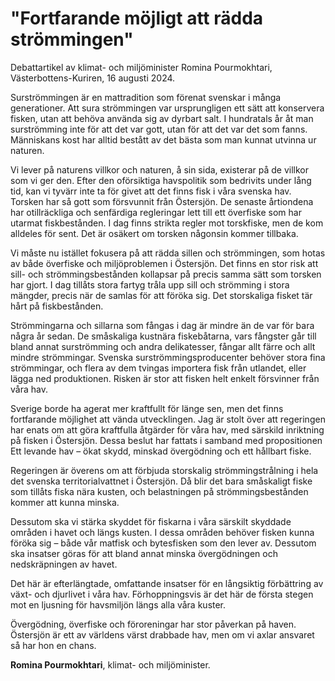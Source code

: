 # "Fortfarande möjligt att rädda strömmingen"

Debattartikel av klimat\- och miljöminister Romina Pourmokhtari, Västerbottens\-Kuriren, 16 augusti 2024\.


Surströmmingen är en mattradition som förenat svenskar i många generationer. Att sura strömmingen var ursprungligen ett sätt att konservera fisken, utan att behöva använda sig av dyrbart salt. I hundratals år åt man surströmming inte för att det var gott, utan för att det var det som fanns. Människans kost har alltid bestått av det bästa som man kunnat utvinna ur naturen.

Vi lever på naturens villkor och naturen, å sin sida, existerar på de villkor som vi ger den. Efter den oförsiktiga havspolitik som bedrivits under lång tid, kan vi tyvärr inte ta för givet att det finns fisk i våra svenska hav. Torsken har så gott som försvunnit från Östersjön. De senaste årtiondena har otillräckliga och senfärdiga regleringar lett till ett överfiske som har utarmat fiskbestånden. I dag finns strikta regler mot torskfiske, men de kom alldeles för sent. Det är osäkert om torsken någonsin kommer tillbaka.

Vi måste nu istället fokusera på att rädda sillen och strömmingen, som hotas av både överfiske och miljöproblemen i Östersjön. Det finns en stor risk att sill\- och strömmingsbestånden kollapsar på precis samma sätt som torsken har gjort. I dag tillåts stora fartyg tråla upp sill och strömming i stora mängder, precis när de samlas för att föröka sig. Det storskaliga fisket tär hårt på fiskbestånden.

Strömmingarna och sillarna som fångas i dag är mindre än de var för bara några år sedan. De småskaliga kustnära fiskebåtarna, vars fångster går till bland annat surströmming och andra delikatesser, fångar allt färre och allt mindre strömmingar. Svenska surströmmingsproducenter behöver stora fina strömmingar, och flera av dem tvingas importera fisk från utlandet, eller lägga ned produktionen. Risken är stor att fisken helt enkelt försvinner från våra hav.

Sverige borde ha agerat mer kraftfullt för länge sen, men det finns fortfarande möjlighet att vända utvecklingen. Jag är stolt över att regeringen har enats om att göra kraftfulla åtgärder för våra hav, med särskild inriktning på fisken i Östersjön. Dessa beslut har fattats i samband med propositionen Ett levande hav – ökat skydd, minskad övergödning och ett hållbart fiske.

Regeringen är överens om att förbjuda storskalig strömmingstrålning i hela det svenska territorialvattnet i Östersjön. Då blir det bara småskaligt fiske som tillåts fiska nära kusten, och belastningen på strömmingsbestånden kommer att kunna minska.

Dessutom ska vi stärka skyddet för fiskarna i våra särskilt skyddade områden i havet och längs kusten. I dessa områden behöver fisken kunna föröka sig – både vår matfisk och bytesfisken som den lever av. Dessutom ska insatser göras för att bland annat minska övergödningen och nedskräpningen av havet.

Det här är efterlängtade, omfattande insatser för en långsiktig förbättring av växt\- och djurlivet i våra hav. Förhoppningsvis är det här de första stegen mot en ljusning för havsmiljön längs alla våra kuster.

Övergödning, överfiske och föroreningar har stor påverkan på haven. Östersjön är ett av världens värst drabbade hav, men om vi axlar ansvaret så har hon en chans.

**Romina Pourmokhtari**, klimat\- och miljöminister.
